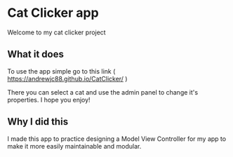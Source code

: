 # Cat Clicker app
Welcome to my cat clicker project
## What it does
To use the app simple go to this link ( https://andrewjc88.github.io/CatClicker/ )

There you can select a cat and use the admin panel to change it's properties. I hope you enjoy! 

## Why I did this
I made this app to practice designing a Model View Controller for my app to make it more easily maintainable and modular.  
